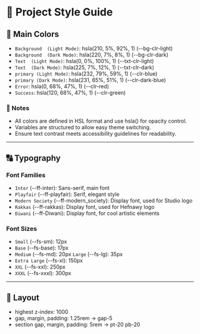 # 🌟 Project Style Guide

## 🎨 Main Colors

-   `Background  (Light Mode)`: hsla(210, 5%, 92%, 1) (--bg-clr-light)
-   `Background  (Dark Mode)`: hsla(220, 7%, 8%, 1) (--bg-clr-dark)
-   `Text  (Light Mode)`: hsla(0, 0%, 100%, 1) (--txt-clr-light)
-   `Text  (Dark Mode)`: hsla(225, 7%, 12%, 1) (--txt-clr-dark)
-   `primary (Light Mode)`: hsla(232, 79%, 59%, 1) (--clr-blue)
-   `primary (Dark Mode)`: hsla(231, 65%, 51%, 1) (--clr-dark-blue)
-   `Error`: hsla(0, 68%, 47%, 1) (--clr-red)
-   `Success`: hsla(120, 68%, 47%, 1) (--clr-green)

### 📌 Notes

-   All colors are defined in HSL format and use hsla() for opacity control.
-   Variables are structured to allow easy theme switching.
-   Ensure text contrast meets accessibility guidelines for readability.

---

## 🔠 Typography

### Font Families

-   `Inter` (--ff-inter): Sans-serif, main font
-   `Playfair` (--ff-playfair): Serif, elegant style
-   `Modern Society` (--ff-modern_society): Display font, used for Studio logo
-   `Rakkas` (--ff-rakkas): Display font, used for Hefnawy logo
-   `Diwani` (--ff-Diwani): Display font, for cool artistic elements

### Font Sizes

-   `Small` (--fs-sm): 12px
-   `Base` (--fs-base): 17px
-   `Medium` (--fs-md): 20px
    `Large` (--fs-lg): 35px
-   `Extra Large` (--fs-xl): 150px
-   `XXL` (--fs-xxl): 250px
-   `XXXL` (--fs-xxxl): 300px

---

## 📐 Layout

-   highest z-index: 1000
-   gap, margin, padding: 1.25rem -> gap-5
-   section gap, margin, padding: 5rem -> pt-20 pb-20

<!-- ### Container

-   `Container Width`: 95%

---

## 📏 Grid

### Grid

-   `Grid Template`: 2x2 (repeat(2, 2fr))
-   `Grid Gap`: 1rem

---

## 📏 Flex

### Flex

-   `Flex Direction`: row
-   `Flex Wrap`: nowrap
-   `Flex Align Items`: center
-   `Flex Align Content`: center

### Flex For Phone

-   `Flex Direction`: column
-   `Flex Wrap`: wrap
-   `Flex Align Items`: start
-   `Flex Align Content`: start

---

## 📏 Button

Buttons are used to trigger actions or navigate to different pages. They are typically used in forms, navigation menus, or other interactive elements.

### Button Sizes

-   `Small`: max-content
-   `Base`: max-content

### Button Colors

-   `Primary`: hsla(232, 79%, 59%, 1) (--clr-blue)
-   `Contrast`: hsla(0, 0%, 100%, 1) (--txt-clr-light)
-   `Mono`: hsla(220, 7%, 8%, 1) (--bg-clr-dark)

### Button Styles

-   `Button`: width: fit-content; height: fit-content; max-width: 100%; display: inline-flex; flex: 0 1 auto; justify-content: center; align-items: center; vertical-align: middle; text-align: center; white-space: nowrap; overflow: hidden; appearance: button; padding: max(0.85em, 0.85rem) max(2em, 2rem); user-select: none; cursor: pointer; text-decoration: none; text-transform: capitalize; font-weight: 900; font-size: var(--fs-base); line-height: 1; border-radius: var(--radius); background-color: var(--accent-clr, hsla(0, 0%, 100%, 0)); color: var(--btn-txt-clr, hsl(220, 13%, 5%)); box-shadow: var(--shadow); -webkit-mask-image: -webkit-radial-gradient(white, black); transition: transform var(--time-fast) var(--animation); --focus-shadow: inset 0px -0.4rem 0 var(--accent-shadow-clr);
-   `Button:hover`: opacity: 0.8;
-   `Button:active`: transform: scale(0.95); box-shadow: 0 1px 4px -1px var(--shadow);
-   `Button:not(:last-child)`: margin-right: 1rem; margin-top: 0;
-   `Button:has(img, svg)`:
-   `Button:where(:hover, :active):not(:has(img, svg))`:
-   `Button:has(img, svg):where(:hover, :active)`:
-   `Button:where(:hover, :active):not(:has(img, svg))`:
-   `Button:has(img, svg):where(:hover, :active)`:

---

## 📏 Avatar

Avatars are used to represent a user or entity in a visually appealing and recognizable way. They are typically used in user profiles, chat interfaces, or other contexts where a visual representation of a user is important.

### 📏 Avatar -->
